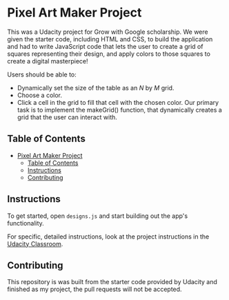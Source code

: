 # Pixel Art Maker Project
This was a Udacity project for Grow with Google scholarship. We were given the starter code, including HTML and CSS, to build the application and had to write JavaScript code that lets the user to create a grid of squares representing their design, and apply colors to those squares to create a digital masterpiece!

Users should be able to:

* Dynamically set the size of the table as an _N_ by _M_ grid.
* Choose a color.
* Click a cell in the grid to fill that cell with the chosen color.
Our primary task is to implement the makeGrid() function, that dynamically creates a grid that the user can interact with.

## Table of Contents

- [Pixel Art Maker Project](#pixel-art-maker-project)
  - [Table of Contents](#table-of-contents)
  - [Instructions](#instructions)
  - [Contributing](#contributing)

## Instructions

To get started, open `designs.js` and start building out the app's functionality.

For specific, detailed instructions, look at the project instructions in the [Udacity Classroom](https://classroom.udacity.com/me).

## Contributing

This repository is was built from the starter code provided by Udacity and finished as my project, the pull requests will not be accepted.
